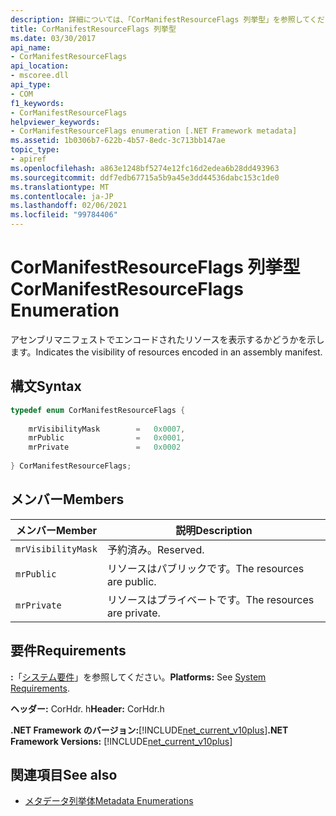 ```yaml
---
description: 詳細については、「CorManifestResourceFlags 列挙型」を参照してください。
title: CorManifestResourceFlags 列挙型
ms.date: 03/30/2017
api_name:
- CorManifestResourceFlags
api_location:
- mscoree.dll
api_type:
- COM
f1_keywords:
- CorManifestResourceFlags
helpviewer_keywords:
- CorManifestResourceFlags enumeration [.NET Framework metadata]
ms.assetid: 1b0306b7-622b-4b57-8edc-3c713bb147ae
topic_type:
- apiref
ms.openlocfilehash: a863e1248bf5274e12fc16d2edea6b28dd493963
ms.sourcegitcommit: ddf7edb67715a5b9a45e3dd44536dabc153c1de0
ms.translationtype: MT
ms.contentlocale: ja-JP
ms.lasthandoff: 02/06/2021
ms.locfileid: "99784406"
---
```

# <a name="cormanifestresourceflags-enumeration"></a><span data-ttu-id="bb2c6-103">CorManifestResourceFlags 列挙型</span><span class="sxs-lookup"><span data-stu-id="bb2c6-103">CorManifestResourceFlags Enumeration</span></span>

<span data-ttu-id="bb2c6-104">アセンブリマニフェストでエンコードされたリソースを表示するかどうかを示します。</span><span class="sxs-lookup"><span data-stu-id="bb2c6-104">Indicates the visibility of resources encoded in an assembly manifest.</span></span>  
  
## <a name="syntax"></a><span data-ttu-id="bb2c6-105">構文</span><span class="sxs-lookup"><span data-stu-id="bb2c6-105">Syntax</span></span>  
  
```cpp  
typedef enum CorManifestResourceFlags {  
  
    mrVisibilityMask        =   0x0007,  
    mrPublic                =   0x0001,  
    mrPrivate               =   0x0002  
  
} CorManifestResourceFlags;  
```  
  
## <a name="members"></a><span data-ttu-id="bb2c6-106">メンバー</span><span class="sxs-lookup"><span data-stu-id="bb2c6-106">Members</span></span>  
  
|<span data-ttu-id="bb2c6-107">メンバー</span><span class="sxs-lookup"><span data-stu-id="bb2c6-107">Member</span></span>|<span data-ttu-id="bb2c6-108">説明</span><span class="sxs-lookup"><span data-stu-id="bb2c6-108">Description</span></span>|  
|------------|-----------------|  
|`mrVisibilityMask`|<span data-ttu-id="bb2c6-109">予約済み。</span><span class="sxs-lookup"><span data-stu-id="bb2c6-109">Reserved.</span></span>|  
|`mrPublic`|<span data-ttu-id="bb2c6-110">リソースはパブリックです。</span><span class="sxs-lookup"><span data-stu-id="bb2c6-110">The resources are public.</span></span>|  
|`mrPrivate`|<span data-ttu-id="bb2c6-111">リソースはプライベートです。</span><span class="sxs-lookup"><span data-stu-id="bb2c6-111">The resources are private.</span></span>|  
  
## <a name="requirements"></a><span data-ttu-id="bb2c6-112">要件</span><span class="sxs-lookup"><span data-stu-id="bb2c6-112">Requirements</span></span>  

 <span data-ttu-id="bb2c6-113">**:**「[システム要件](../../get-started/system-requirements.md)」を参照してください。</span><span class="sxs-lookup"><span data-stu-id="bb2c6-113">**Platforms:** See [System Requirements](../../get-started/system-requirements.md).</span></span>  
  
 <span data-ttu-id="bb2c6-114">**ヘッダー:** CorHdr. h</span><span class="sxs-lookup"><span data-stu-id="bb2c6-114">**Header:** CorHdr.h</span></span>  
  
 <span data-ttu-id="bb2c6-115">**.NET Framework のバージョン:**[!INCLUDE[net_current_v10plus](../../../../includes/net-current-v10plus-md.md)]</span><span class="sxs-lookup"><span data-stu-id="bb2c6-115">**.NET Framework Versions:** [!INCLUDE[net_current_v10plus](../../../../includes/net-current-v10plus-md.md)]</span></span>  
  
## <a name="see-also"></a><span data-ttu-id="bb2c6-116">関連項目</span><span class="sxs-lookup"><span data-stu-id="bb2c6-116">See also</span></span>

- [<span data-ttu-id="bb2c6-117">メタデータ列挙体</span><span class="sxs-lookup"><span data-stu-id="bb2c6-117">Metadata Enumerations</span></span>](metadata-enumerations.md)
